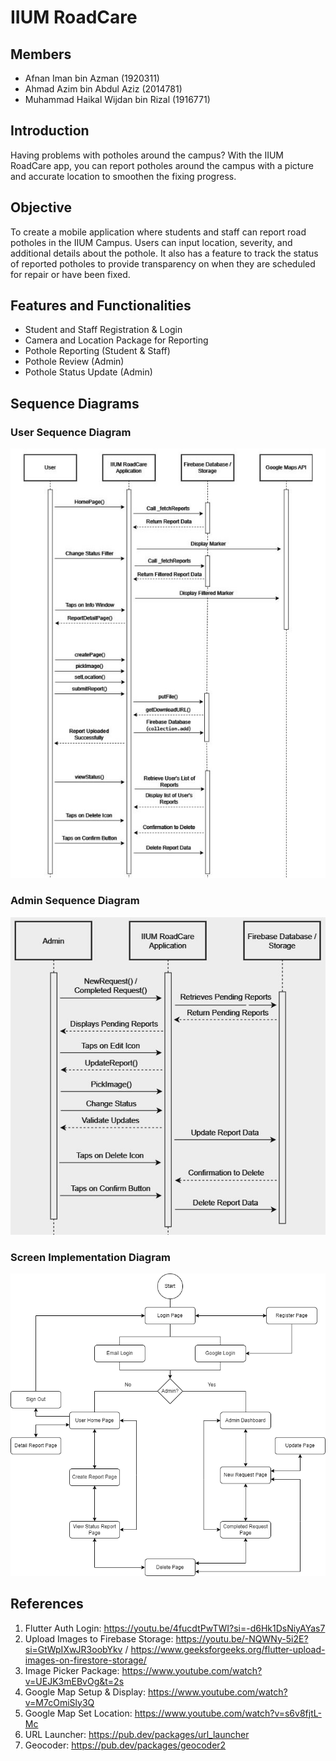 # IIUM RoadCare

## Members
- Afnan Iman bin Azman (1920311)
- Ahmad Azim bin Abdul Aziz (2014781)
- Muhammad Haikal Wijdan bin Rizal (1916771)

## Introduction
Having problems with potholes around the campus? With the IIUM RoadCare app, you can report potholes around the campus with a picture and accurate location to smoothen the fixing progress.

## Objective
To create a mobile application where students and staff can report road potholes in the IIUM Campus. Users can input location, severity, and additional details about the pothole. It also has a feature to track the status of reported potholes to provide transparency on when they are scheduled for repair or have been fixed.

## Features and Functionalities
- Student and Staff Registration & Login
- Camera and Location Package for Reporting
- Pothole Reporting (Student & Staff)
- Pothole Review (Admin)
- Pothole Status Update (Admin)

## Sequence Diagrams
### User Sequence Diagram
![User Sequence](UserSequence.jpg) 

### Admin Sequence Diagram
![Admin Sequence](AdminSequence.JPG)

### Screen Implementation Diagram
![Screen Implementation](ScreenImplimentation.png)

## References
1. Flutter Auth Login: https://youtu.be/4fucdtPwTWI?si=-d6Hk1DsNiyAYas7
2. Upload Images to Firebase Storage: https://youtu.be/-NQWNy-5i2E?si=GtWpIXwJR3oobYkv / https://www.geeksforgeeks.org/flutter-upload-images-on-firestore-storage/
3. Image Picker Package: https://www.youtube.com/watch?v=UEJK3mEBvOg&t=2s
4. Google Map Setup & Display: https://www.youtube.com/watch?v=M7cOmiSly3Q
5. Google Map Set Location: https://www.youtube.com/watch?v=s6v8fjtL-Mc
6. URL Launcher: https://pub.dev/packages/url_launcher
7. Geocoder: https://pub.dev/packages/geocoder2
